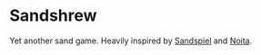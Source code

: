 # Sandshrew

Yet another sand game. Heavily inspired by [Sandspiel](https://github.com/MaxBittker/sandspiel) and [Noita](https://noitagame.com/).